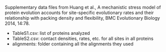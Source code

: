 Supplementary data files from Huang et al., A mechanistic stress model of protein evolution accounts for site-specific evolutionary rates and their relationship with packing density and flexibility, BMC Evolutionary Biology 2014, 14:78.

- TableS1.csv: list of proteins analyzed
- TableS2.csv: contact densities, rates, etc. for all sites in all proteins 
- alignments: folder containing all the alignments they used